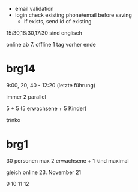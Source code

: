 - email validation
- login check existing phone/email before saving
  - if exists, send id of existing


15:30,16:30,17:30 sind englisch

online ab 7.
offline 1 tag vorher ende


# brg14

9:00, 20, 40 - 12:20 (letzte führung)

immer 2 parallel

5 + 5 (5 erwachsene + 5 Kinder)

trinko



# brg1
30 personen max
2 erwachsene + 1 kind maximal

gleich online
23. November 21

9
10
11
12